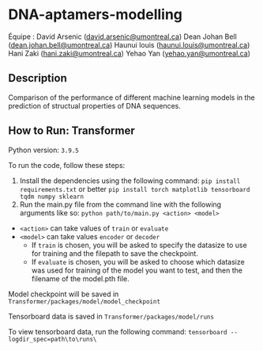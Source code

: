 # DNA-aptamers-modelling

Équipe :
David Arsenic (david.arsenic@umontreal.ca) 
Dean Johan Bell (dean.johan.bell@umontreal.ca) 
Haunui louis (haunui.louis@umontreal.ca) 
Hani Zaki (hani.zaki@umontreal.ca) 
Yehao Yan (yehao.yan@umontreal.ca)

## Description

Comparison of the performance of different machine learning models in the prediction of structual properties of DNA sequences.

## How to Run: Transformer
Python version: `3.9.5`

To run the code, follow these steps:

1. Install the dependencies using the following command: `pip install requirements.txt` or better `pip install torch matplotlib tensorboard tqdm numpy sklearn`
2. Run the main.py file from the command line with the following arguments like so: `python path/to/main.py <action> <model>`
  - `<action>` can take values of `train` or `evaluate`
  - `<model>` can take values `encoder` or `decoder`
    - If `train` is chosen, you will be asked to specify the datasize to use for training and the filepath to save the checkpoint.
    - If `evaluate` is chosen, you will be asked to choose which datasize was used for training of the model you want to test, and then the filename of the model.pth file.

Model checkpoint will be saved in `Transformer/packages/model/model_checkpoint`

Tensorboard data is saved in `Transformer/packages/model/runs`

To view tensorboard data, run the following command: `tensorboard --logdir_spec=path\to\runs\`

